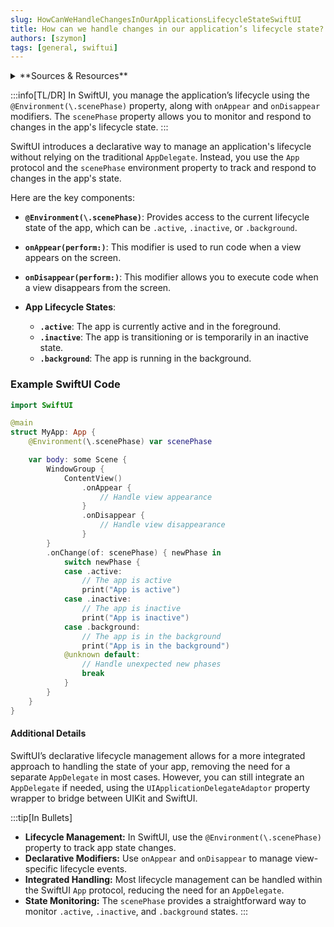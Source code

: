 ```yaml
---
slug: HowCanWeHandleChangesInOurApplicationsLifecycleStateSwiftUI
title: How can we handle changes in our application’s lifecycle state? (SwiftUI)
authors: [szymon]
tags: [general, swiftui]
---
```


<details>
  <summary>**Sources & Resources**</summary>

  **Main Source:** [The Ultimate Guide to the SwiftUI 2 Application Life Cycle](https://peterfriese.dev/blog/2020/ultimate-guide-to-swiftui2-application-lifecycle/)

  **Additional Sources:**
    - [Apple Developer Documentation - App](https://developer.apple.com/documentation/swiftui/app)
  
  **Further Reading:**
    - [Managing App Life Cycle with SwiftUI](https://developer.apple.com/documentation/swiftui/scenephase)
</details>

:::info[TL/DR]
In SwiftUI, you manage the application’s lifecycle using the `@Environment(\.scenePhase)` property, along with `onAppear` and `onDisappear` modifiers. The `scenePhase` property allows you to monitor and respond to changes in the app's lifecycle state.
:::

SwiftUI introduces a declarative way to manage an application's lifecycle without relying on the traditional `AppDelegate`. Instead, you use the `App` protocol and the `scenePhase` environment property to track and respond to changes in the app's state.

Here are the key components:

- **`@Environment(\.scenePhase)`**: Provides access to the current lifecycle state of the app, which can be `.active`, `.inactive`, or `.background`.
  
- **`onAppear(perform:)`**: This modifier is used to run code when a view appears on the screen.

- **`onDisappear(perform:)`**: This modifier allows you to execute code when a view disappears from the screen.

- **App Lifecycle States**:
  - **`.active`**: The app is currently active and in the foreground.
  - **`.inactive`**: The app is transitioning or is temporarily in an inactive state.
  - **`.background`**: The app is running in the background.

### Example SwiftUI Code

```swift
import SwiftUI

@main
struct MyApp: App {
    @Environment(\.scenePhase) var scenePhase

    var body: some Scene {
        WindowGroup {
            ContentView()
                .onAppear {
                    // Handle view appearance
                }
                .onDisappear {
                    // Handle view disappearance
                }
        }
        .onChange(of: scenePhase) { newPhase in
            switch newPhase {
            case .active:
                // The app is active
                print("App is active")
            case .inactive:
                // The app is inactive
                print("App is inactive")
            case .background:
                // The app is in the background
                print("App is in the background")
            @unknown default:
                // Handle unexpected new phases
                break
            }
        }
    }
}
```

#### Additional Details
SwiftUI’s declarative lifecycle management allows for a more integrated approach to handling the state of your app, removing the need for a separate `AppDelegate` in most cases. However, you can still integrate an `AppDelegate` if needed, using the `UIApplicationDelegateAdaptor` property wrapper to bridge between UIKit and SwiftUI.

:::tip[In Bullets]
- **Lifecycle Management:** In SwiftUI, use the `@Environment(\.scenePhase)` property to track app state changes.
- **Declarative Modifiers:** Use `onAppear` and `onDisappear` to manage view-specific lifecycle events.
- **Integrated Handling:** Most lifecycle management can be handled within the SwiftUI `App` protocol, reducing the need for an `AppDelegate`.
- **State Monitoring:** The `scenePhase` provides a straightforward way to monitor `.active`, `.inactive`, and `.background` states.
:::
